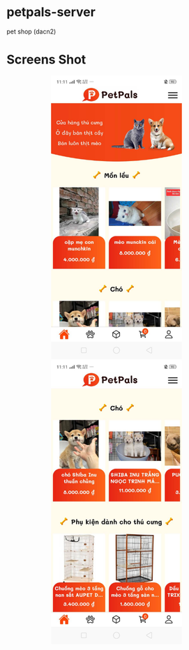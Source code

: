 # petpals-server

pet shop (dacn2)

# Screens Shot
<p align="center">
  <img src="https://github.com/khasama/petpals-server/blob/main/screenshot/1.jpg?raw=true" width="300">
  <img src="https://github.com/khasama/petpals-server/blob/main/screenshot/2.jpg?raw=true" width="300">
</p>
